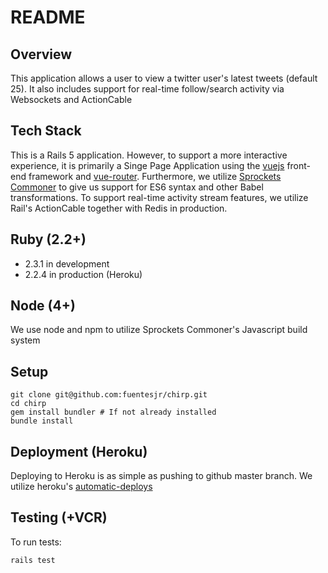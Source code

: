 # README


## Overview
This application allows a user to view a twitter user's latest tweets (default 25). It also includes support for real-time follow/search activity via Websockets and ActionCable


## Tech Stack
This is a Rails 5 application. However, to support a more interactive experience, it is primarily a Singe Page Application using the [vuejs](https://vuejs.org/) front-end framework and [vue-router](https://github.com/vuejs/vue-router). Furthermore, we utilize [Sprockets Commoner](https://github.com/Shopify/sprockets-commoner) to give us support for ES6 syntax and other Babel transformations. To support real-time activity stream features, we utilize Rail's ActionCable together with Redis in production.


## Ruby (2.2+)
* 2.3.1 in development
* 2.2.4 in production (Heroku)

## Node (4+)
We use node and npm to utilize Sprockets Commoner's Javascript build system

## Setup
```
git clone git@github.com:fuentesjr/chirp.git
cd chirp
gem install bundler # If not already installed
bundle install
```


## Deployment (Heroku)
Deploying to Heroku is as simple as pushing to github master branch. We utilize heroku's [automatic-deploys](https://devcenter.heroku.com/articles/github-integration#automatic-deploys)


## Testing (+VCR)
To run tests: 
```
rails test
```

